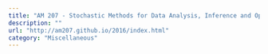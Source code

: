 ```yaml
---
title: "AM 207 - Stochastic Methods for Data Analysis, Inference and Optimization, Harvard University"
description: ""
url: "http://am207.github.io/2016/index.html"
category: "Miscellaneous"
---
```

